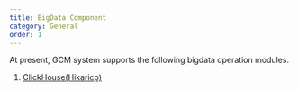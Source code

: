 ```yaml
---
title: BigData Component
category: General
order: 1
---
```


At present, GCM system supports the following bigdata operation modules.

1. [ClickHouse(Hikaricp)](/bigdata/clickhouse/)
